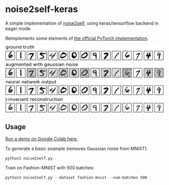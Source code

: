 # noise2self-keras
A simple implementation of [noise2self](https://arxiv.org/abs/1901.11365), using keras/tensorflow backend in eager mode.

Reimplements some elements of [the official PyTorch implementation](https://github.com/czbiohub/noise2self). 

![An example of training noise2self on MNIST augmented with gaussian noise, after 150 epochs ](https://raw.githubusercontent.com/zfisher/noise2self-keras/master/images/mnist.png)

## Usage

[Run a demo on Google Colab here.](https://drive.google.com/open?id=1jd5CBck3zuPfZ4HJP57LVWPyDL2H79C3)

To generate a basic example (removes Gaussian noise from MNIST):

```shell
python3 noise2self.py
````

Train on Fashion-MNIST with 500 batches:

```shell
python3 noise2self.py --dataset fashion-mnist --num-batches 500
````
